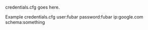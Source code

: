 credentials.cfg goes here.

Example credentials.cfg
user:fubar
password:fubar
ip:google.com
schema:something